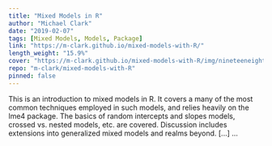 ```yaml
---
title: "Mixed Models in R"
author: "Michael Clark"
date: "2019-02-07"
tags: [Mixed Models, Models, Package]
link: "https://m-clark.github.io/mixed-models-with-R/"
length_weight: "15.9%"
cover: "https://m-clark.github.io/mixed-models-with-R/img/nineteeneightyR.png"
repo: "m-clark/mixed-models-with-R"
pinned: false
---
```


This is an introduction to mixed models in R. It covers a many of the most common techniques employed in such models, and relies heavily on the lme4 package. The basics of random intercepts and slopes models, crossed vs. nested models, etc. are covered. Discussion includes extensions into generalized mixed models and realms beyond. [...]  ...
